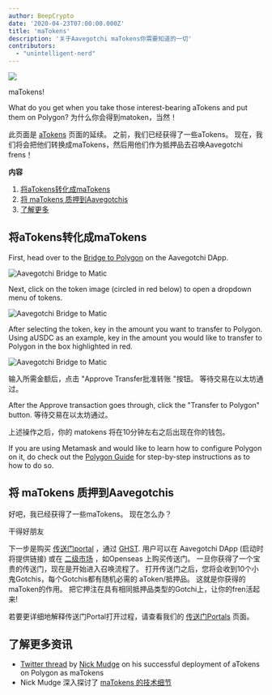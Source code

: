 ```yaml
---
author: BeepCrypto
date: '2020-04-23T07:00:00.000Z'
title: 'maTokens'
description: '关于Aavegotchi maTokens你需要知道的一切'
contributors:
  - "unintelligent-nerd"
---
```


<div class="headerImageContainer">
<img class="headerImage" src="/matokens/matoken.png">
<p class="headerImageText">maTokens!</p>
</div>

What do you get when you take those interest-bearing aTokens and put them on Polygon? 为什么你会得到matoken，当然！

此页面是 [aTokens](/atokens) 页面的延续。 之前，我们已经获得了一些aTokens。 现在，我们将会把他们转换成maTokens，然后用他们作为抵押品去召唤Aavegotchi frens！

<div class="contentsBox">

**内容**

<ol>
<li><a href=#converting-atokens-into-matokens>将aTokens转化成maTokens</a></li>
<li><a href=#staking-matokens-into-aavegotchis>将 maTokens 质押到Aavegotchis</a></li>
<li><a href=#learn-more>了解更多</a></li>
</ol>

</div>

## 将aTokens转化成maTokens

First, head over to the [Bridge to Polygon](https://aavegotchi.com/bridge) on the Aavegotchi DApp.

<img class = "bodyImage" src = "/matokens/bridge-to-matic.png" alt = "Aavegotchi Bridge to Matic" />

Next, click on the token image (circled in red below) to open a dropdown menu of tokens.

<img class = "bodyImage" src = "/matokens/select-atoken-to-convert.png" alt = "Aavegotchi Bridge to Matic" />

After selecting the token, key in the amount you want to transfer to Polygon. Using aUSDC as an example, key in the amount you would like to transfer to Polygon in the box highlighted in red.

<img class = "bodyImage" src = "/matokens/amount-to-transfer-to-matic.png" alt = "Aavegotchi Bridge to Matic" />

输入所需金额后，点击 "Approve Transfer批准转账 "按钮。 等待交易在以太坊通过。

After the Approve transaction goes through, click the "Transfer to Polygon" button. 等待交易在以太坊通过。

上述操作之后，你的 matokens 将在10分钟左右之后出现在你的钱包。

If you are using Metamask and would like to learn how to configure Polygon on it, do check out the [Polygon Guide](/polygon) for step-by-step instructions as to how to do so.

## 将 maTokens 质押到Aavegotchis

好吧，我已经获得了一些maTokens。 现在怎么办？

干得好朋友

下一步是购买 [传送门portal](/portals) ，通过 [GHST](/ghst). 用户可以在 Aavegotchi DApp (启动时将提供链接) 或在 [二级市场](/marketplace) ，如Openseas 上购买传送门。 一旦你获得了一个宝贵的传送门，现在是开始进入召唤流程了。 打开传送门之后，您将会收到10个小鬼Gotchis，每个Gotchis都有随机必需的 aToken/抵押品。 这就是你获得的maToken的作用。 把它押注在具有相同抵押品类型的Gotchi上，让你的fren活起来!

若要更详细地解释传送门Portal打开过程，请查看我们的 [传送门Portals](/portals) 页面。

## 了解更多资讯

* [Twitter thread](https://twitter.com/mudgen/status/1352399348219445250) by [Nick Mudge](/team#nick-mudge) on his successful deployment of aTokens on Polygon as maTokens
* Nick Mudge 深入探讨了 [maTokens 的技术细节](https://aavegotchi.substack.com/p/aaves-interest-bearing-atokens-on)

